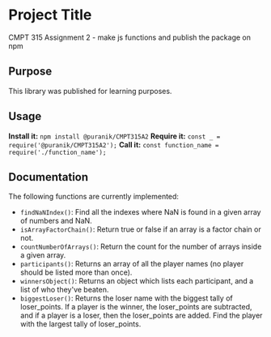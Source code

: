 # Project Title
CMPT 315 Assignment 2 - make js functions and publish the package on npm
## Purpose
This library was published for learning purposes.
## Usage
**Install it:**
`npm install @puranik/CMPT315A2`
**Require it:**
`const _ = require('@puranik/CMPT315A2');`
**Call it:**
`const function_name = require('./function_name');`
## Documentation
The following functions are currently implemented:
* `findNaNIndex()`: Find all the indexes where NaN is found in a given array of numbers and NaN. 
* `isArrayFactorChain()`: Return true or false if an array is a factor chain or not. 
* `countNumberOfArrays()`: Return the count for the number of arrays inside a given array. 
* `participants()`: Returns an array of all the player names (no player should be listed more than once). 
* `winnersObject()`: Returns an object which lists each participant, and a list of who they've beaten. 
* `biggestLoser()`: Returns the loser name with the biggest tally of loser_points. If a player is the winner, the loser_points are subtracted, and if a player is a loser, then the loser_points are added. Find the player with the largest tally of loser_points. 
